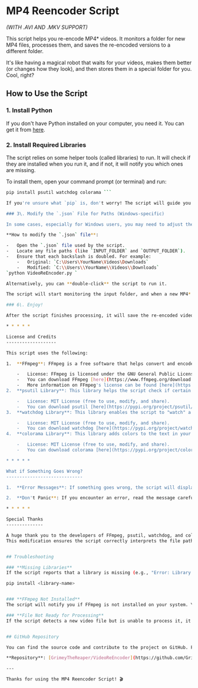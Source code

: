 # MP4 Reencoder Script
*(WITH .AVI AND .MKV SUPPORT)*

This script helps you re-encode MP4* videos. It monitors a folder for new MP4 files, processes them, and saves the re-encoded versions to a different folder.

It's like having a magical robot that waits for your videos, makes them better (or changes how they look), and then stores them in a special folder for you. Cool, right?

## How to Use the Script

### 1. Install Python

If you don't have Python installed on your computer, you need it. You can get it from [here](https://www.python.org/downloads/).

### 2. Install Required Libraries

The script relies on some helper tools (called libraries) to run. It will check if they are installed when you run it, and if not, it will notify you which ones are missing.

To install them, open your command prompt (or terminal) and run:

```bash
pip install psutil watchdog colorama ```

If you're unsure what `pip` is, don't worry! The script will guide you if you don't have it installed.

### 3\. Modify the `.json` File for Paths (Windows-specific)

In some cases, especially for Windows users, you may need to adjust the paths in the script's configuration file (a `.json` file). This is because Windows uses backslashes (`\`) in file paths, but Python treats backslashes as escape characters.

**How to modify the `.json` file**:

-   Open the `.json` file used by the script.
-   Locate any file paths (like `INPUT_FOLDER` and `OUTPUT_FOLDER`).
-   Ensure that each backslash is doubled. For example:
    -   Original: `C:\Users\YourName\Videos\Downloads`
    -   Modified: `C:\\Users\\YourName\\Videos\\Downloads`
`python VideoReEncoder.py `

Alternatively, you can **double-click** the script to run it.

The script will start monitoring the input folder, and when a new MP4* file is added, it will start processing it.

### 6\. Enjoy!

After the script finishes processing, it will save the re-encoded video to the output folder. 🎉

* * * * *

License and Credits
-------------------

This script uses the following:

1.  **FFmpeg**: FFmpeg is a free software that helps convert and encode video and audio files.

    -   License: FFmpeg is licensed under the GNU General Public License (GPL) version 2 or later.
    -   You can download FFmpeg [here](https://www.ffmpeg.org/download.html).
    -   More information on FFmpeg's license can be found [here](https://www.ffmpeg.org/legal.html).
2.  **psutil Library**: This library helps the script check if certain programs are already running on your computer.

    -   License: MIT License (free to use, modify, and share).
    -   You can download psutil [here](https://pypi.org/project/psutil/).
3.  **watchdog Library**: This library enables the script to "watch" a folder for new files.

    -   License: MIT License (free to use, modify, and share).
    -   You can download watchdog [here](https://pypi.org/project/watchdog/).
4.  **colorama Library**: This library adds colors to the text in your command prompt, making the script more visually appealing.

    -   License: MIT License (free to use, modify, and share).
    -   You can download colorama [here](https://pypi.org/project/colorama/).

* * * * *

What if Something Goes Wrong?
-----------------------------

1.  **Error Messages**: If something goes wrong, the script will display an error message such as "Error: Library 'psutil' is missing. Please install it using pip."

2.  **Don't Panic**: If you encounter an error, read the message carefully. It will usually tell you exactly what to do to fix the problem. Most errors happen because a required library is missing, and the script will guide you through fixing it.

* * * * *

Special Thanks
--------------

A huge thank you to the developers of FFmpeg, psutil, watchdog, and colorama. These amazing tools made it easy for me to build this script!
This modification ensures the script correctly interprets the file paths.


## Troubleshooting

### **Missing Libraries**
If the script reports that a library is missing (e.g., "Error: Library 'psutil' is missing"), simply follow the suggestion and install it using pip:

pip install <library-name>


### **FFmpeg Not Installed**
The script will notify you if FFmpeg is not installed on your system. You can download FFmpeg from the official site: [FFmpeg Download](https://www.ffmpeg.org/download.html).

### **File Not Ready for Processing**
If the script detects a new video file but is unable to process it, it might be because the file is still being downloaded or written to. The script will wait until the file is ready, but if it doesn’t stabilize, it will skip the file.


## GitHub Repository

You can find the source code and contribute to the project on GitHub. Feel free to explore and provide any feedback or improvements!

**Repository**: [GrimeyTheReaper/VideoReEncoder](https://github.com/GrimeyTheReaper/VideoReEncoder)

---

Thanks for using the MP4 Reencoder Script! 🎬